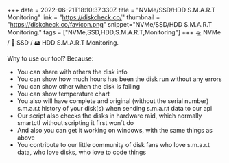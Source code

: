 +++
date = 2022-06-21T18:10:37.330Z
title = "NVMe/SSD/HDD S.M.A.R.T Monitoring"
link = "https://diskcheck.co/"
thumbnail = "https://diskcheck.co/favicon.png"
snippet="NVMe/SSD/HDD S.M.A.R.T Monitoring."
tags = ["NVMe,SSD,HDD,S.M.A.R.T,Monitoring"]
+++
🛸 NVMe / 🚀 SSD / 🖴 HDD S.M.A.R.T Monitoring.

Why to use our tool? 
Because:
- You can share with others the disk info
- You can show how much hours has been the disk run without any errors
- You can show other when the disk is failing
- You can show temperature chart
- You also will have complete and original (without the serial number) s.m.a.r.t history of your disk(s) when sending s.m.a.r.t data to our api
- Our script also checks the disks in hardware raid, which normally smartctl without scripting it first won´t do
- And also you can get it working on windows, with the same things as above
- You contribute to our little community of disk fans who love s.m.a.r.t data, who love disks, who love to code things
